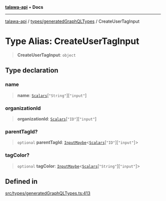 [**talawa-api**](../../../README.md) • **Docs**

***

[talawa-api](../../../modules.md) / [types/generatedGraphQLTypes](../README.md) / CreateUserTagInput

# Type Alias: CreateUserTagInput

> **CreateUserTagInput**: `object`

## Type declaration

### name

> **name**: [`Scalars`](Scalars.md)\[`"String"`\]\[`"input"`\]

### organizationId

> **organizationId**: [`Scalars`](Scalars.md)\[`"ID"`\]\[`"input"`\]

### parentTagId?

> `optional` **parentTagId**: [`InputMaybe`](InputMaybe.md)\<[`Scalars`](Scalars.md)\[`"ID"`\]\[`"input"`\]\>

### tagColor?

> `optional` **tagColor**: [`InputMaybe`](InputMaybe.md)\<[`Scalars`](Scalars.md)\[`"String"`\]\[`"input"`\]\>

## Defined in

[src/types/generatedGraphQLTypes.ts:413](https://github.com/PalisadoesFoundation/talawa-api/blob/6712e9940a5702665afc506fa9f6e9d7e1dc7991/src/types/generatedGraphQLTypes.ts#L413)
